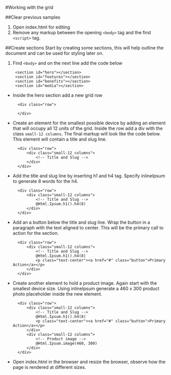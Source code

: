#Working with the grid

##Clear previous samples
1. Open index.html for editing
2. Remove any markup between the opening `<body>` tag and the first `<script>` tag.

##Create sections
Start by creating some sections, this will help outline the document and can be used for styling later on.

1. Find `<body>` and on the next line add the code below

	    <section id="hero"></section>
    	<section id="features"></section>
    	<section id="benefits"></section>
    	<section id="media"></section>

- Inside the hero section add a new grid row

		<div class="row">
        
      	</div>

- Create an element for the smallest possible device by adding an element that will occupy all 12 units of the grid. Inside the row add a div with the class `small-12 columns`. The final markup will look like the code below. This element will contain a title and slug line.

		<div class="row">
	        <div class="small-12 columns">
	        	<!-- Title and Slug -->
	        </div>
	    </div>

- Add the title and slug line by inserting h1 and h4 tag. Specify inlineIpsum to generate 8 words for the h4. 

		<div class="row">
	        <div class="small-12 columns">
	        	<!-- Title and Slug -->
				@Html.Ipsum.h1().h4(8)
	        </div>
	    </div>

- Add an a button below the title and slug line. Wrap the button in a paragraph with the text aligned to center. This will be the primary call to action for the section.

		<div class="row">
	        <div class="small-12 columns">
	        	<!-- Title and Slug -->
				@Html.Ipsum.h1().h4(8)
				<p class="text-center"><a href="#" class="button">Primary Action</a></p>
	        </div>
	    </div>

- Create another element to hold a product image. Again start with the smallest device size. Using inlineIpsum generate a 460 x 300 product photo placeholder inside the new element.

		<div class="row">
	        <div class="small-12 columns">
	        	<!-- Title and Slug -->
				@Html.Ipsum.h1().h4(8)
				<p class="text-center"><a href="#" class="button">Primary Action</a></p>
	        </div>
	        <div class="small-12 columns">
	        	<!-- Product image -->
				@Html.Ipsum.image(460, 300)
	        </div>
	    </div>

- Open index.html in the browser and resize the browser, observe how the page is rendered at different sizes.